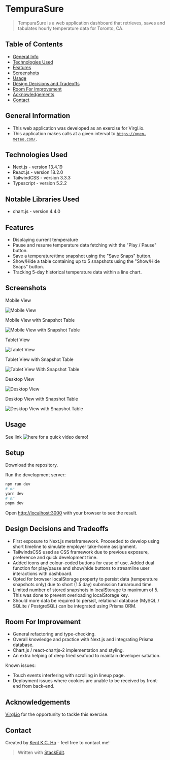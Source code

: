 # TempuraSure

> TempuraSure is a web application dashboard that retrieves, saves and tabulates hourly temperature data for Toronto, CA.

## Table of Contents

- [General Info](#general-information)
- [Technologies Used](#technologies-used)
- [Features](#features)
- [Screenshots](#screenshots)
- [Usage](#usage)
- [Design Decisions and Tradeoffs](#design-decisions-and-tradeoffs)
- [Room For Improvement](#room-for-improvement)
- [Acknowledgements](#acknowledgements)
- [Contact](#contact)

## General Information

- This web application was developed as an exercise for Virgl.io.
- This application makes calls at a given interval to [`https://open-meteo.com/`](https://open-meteo.com/).

## Technologies Used

- Next.js - version 13.4.19
- React.js - version 18.2.0
- TailwindCSS - version 3.3.3
- Typescript - version 5.2.2

## Notable Libraries Used

- chart.js - version 4.4.0

## Features

- Displaying current temperature
- Pause and resume temperature data fetching with the "Play / Pause" button.
- Save a temperature/time snapshot using the "Save Snaps" button.
- Show/Hide a table containing up to 5 snapshots using the "Show/Hide Snaps" button.
- Tracking 5-day historical temperature data within a line chart.

## Screenshots

Mobile View

![Mobile View](https://res.cloudinary.com/di7kiyj3y/image/upload/v1694799791/tempura-sure-mobile_s2ikdc.png)

Mobile View with Snapshot Table

![Mobile View with Snapshot Table](https://res.cloudinary.com/di7kiyj3y/image/upload/v1694799791/tempura-sure-mobile-snaps_wy4wkl.png)

Tablet View

![Tablet View](https://res.cloudinary.com/di7kiyj3y/image/upload/v1694799791/tempura-sure-tablet_z0vkyc.png)

Tablet View with Snapshot Table

![Tablet View With Snapshot Table](https://res.cloudinary.com/di7kiyj3y/image/upload/v1694799790/tempura-sure-tablet-snaps_q0fx2r.png)

Desktop View

![Desktop View](https://res.cloudinary.com/di7kiyj3y/image/upload/v1694799790/tempura-sure-desktop_poo1cr.png)

Desktop View with Snapshot Table

![Desktop View with Snapshot Table](https://res.cloudinary.com/di7kiyj3y/image/upload/v1694799791/tempura-sure-desktop-snaps_xhei5v.png)

## Usage

See link ![here](https://www.loom.com/share/7bce74feb0b4471b83c727a843ab618a?sid=fceb48e3-5c52-4030-8f67-60a5e64328df) for a quick video demo!

## Setup

Download the repository.

Run the development server:

```bash
npm run dev
# or
yarn dev
# or
pnpm dev
```

Open [http://localhost:3000](http://localhost:3000) with your browser to see the result.

## Design Decisions and Tradeoffs

- First exposure to Next.js metaframework. Proceeded to develop using short timeline to simulate employer take-home assignment.
- TailwindsCSS used as CSS framework due to previous exposure, preference and quick development time.
- Added icons and colour-coded buttons for ease of use. Added dual function for play/pause and show/hide buttons to streamline user interactions with dashboard.
- Opted for browser localStorage property to persist data (temperature snapshots only) due to short (1.5 day) submission turnaround time.
- Limited number of stored snapshots in localStorage to maximum of 5. This was done to prevent overloading localStorage key.
- Should more data be required to persist, relational database (MySQL / SQLite / PostgreSQL) can be integrated using Prisma ORM.

## Room For Improvement

- General refactoring and type-checking.
- Overall knowledge and practice with Next.js and integrating Prisma database.
- Chart.js / react-chartjs-2 implementation and styling.
- An extra helping of deep fried seafood to maintain developer satiation.

Known issues:

- Touch events interfering with scrolling in lineup page.
- Deployment issues where cookies are unable to be received by front-end from back-end.

## Acknowledgements

[Virgl.io](https://www.virgl.io/) for the opportunity to tackle this exercise.

## Contact

Created by [Kent K.C. Ho](https://www.linkedin.com/in/kentkcho/) - feel free to contact me!

> Written with [StackEdit](https://stackedit.io/).
